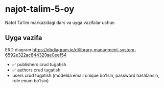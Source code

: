 # najot-talim-5-oy

Natot Ta'lim markazidagi dars va uyga vazifalar uchun

## Uyga vazifa

ERD diagram https://dbdiagram.io/d/library-managment-system-6592e322ac844320ae0eef54

- ✅ publishers crud tugatish
- ✅ authors crud tugatish
- users crud tugatish (modelda email unique bo'lsin, password hashlansin, role enum bo'lsin)
